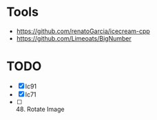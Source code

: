 # Tools
* https://github.com/renatoGarcia/icecream-cpp
* https://github.com/Limeoats/BigNumber

# TODO
- [x] lc91
- [x] lc71
- [ ] 48. Rotate Image

